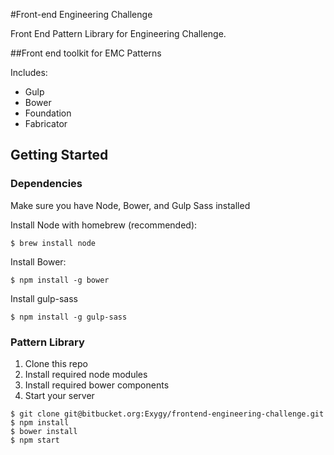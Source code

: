 #Front-end Engineering Challenge

Front End Pattern Library for Engineering Challenge.

##Front end toolkit for EMC Patterns

Includes:

* Gulp
* Bower
* Foundation
* Fabricator


## Getting Started

### Dependencies

Make sure you have Node, Bower, and Gulp Sass installed

Install Node with homebrew (recommended):

```
$ brew install node
```

Install Bower:

```
$ npm install -g bower
```

Install gulp-sass

```
$ npm install -g gulp-sass
```

### Pattern Library

1. Clone this repo
1. Install required node modules
1. Install required bower components
1. Start your server

```
$ git clone git@bitbucket.org:Exygy/frontend-engineering-challenge.git
$ npm install
$ bower install
$ npm start
```
